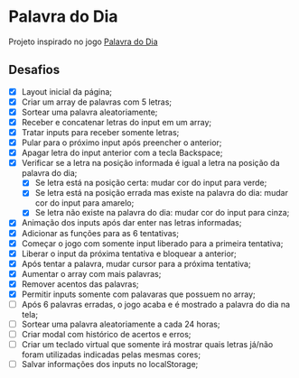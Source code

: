 # Palavra do Dia

Projeto inspirado no jogo [Palavra do Dia](https://palavra-do-dia.pt/)

## Desafios

- [X] Layout inicial da página;
- [X] Criar um array de palavras com 5 letras;
- [X] Sortear uma palavra aleatoriamente;
- [X] Receber e concatenar letras do input em um array;
- [X] Tratar inputs para receber somente letras;
- [X] Pular para o próximo input após preencher o anterior;
- [X] Apagar letra do input anterior com a tecla Backspace;
- [X] Verificar se a letra na posição informada é igual a letra na posição da palavra do dia;
    - [X] Se letra está na posição certa: mudar cor do input para verde;
    - [X] Se letra está na posição errada mas existe na palavra do dia: mudar cor do input para amarelo;
    - [X] Se letra não existe na palavra do dia: mudar cor do input para cinza;
- [X] Animação dos inputs após dar enter nas letras informadas;
- [X] Adicionar as funções para as 6 tentativas;
- [X] Começar o jogo com somente input liberado para a primeira tentativa;
- [X] Liberar o input da próxima tentativa e bloquear a anterior;
- [X] Após tentar a palavra, mudar cursor para a próxima tentativa;
- [X] Aumentar o array com mais palavras;
- [X] Remover acentos das palavras;
- [X] Permitir inputs somente com palavaras que possuem no array;
- [ ] Após 6 palavras erradas, o jogo acaba e é mostrado a palavra do dia na tela;
- [ ] Sortear uma palavra aleatoriamente a cada 24 horas;
- [ ] Criar modal com histórico de acertos e erros;
- [ ] Criar um teclado virtual que somente irá mostrar quais letras já/não foram utilizadas indicadas pelas mesmas cores;
- [ ] Salvar informações dos inputs no localStorage;